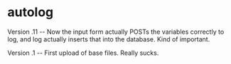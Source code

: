 autolog
=======

Version .11 --
Now the input form actually POSTs the variables correctly to log, and log actually inserts that into the database. Kind of important. 

Version .1 --
First upload of base files. Really sucks.
